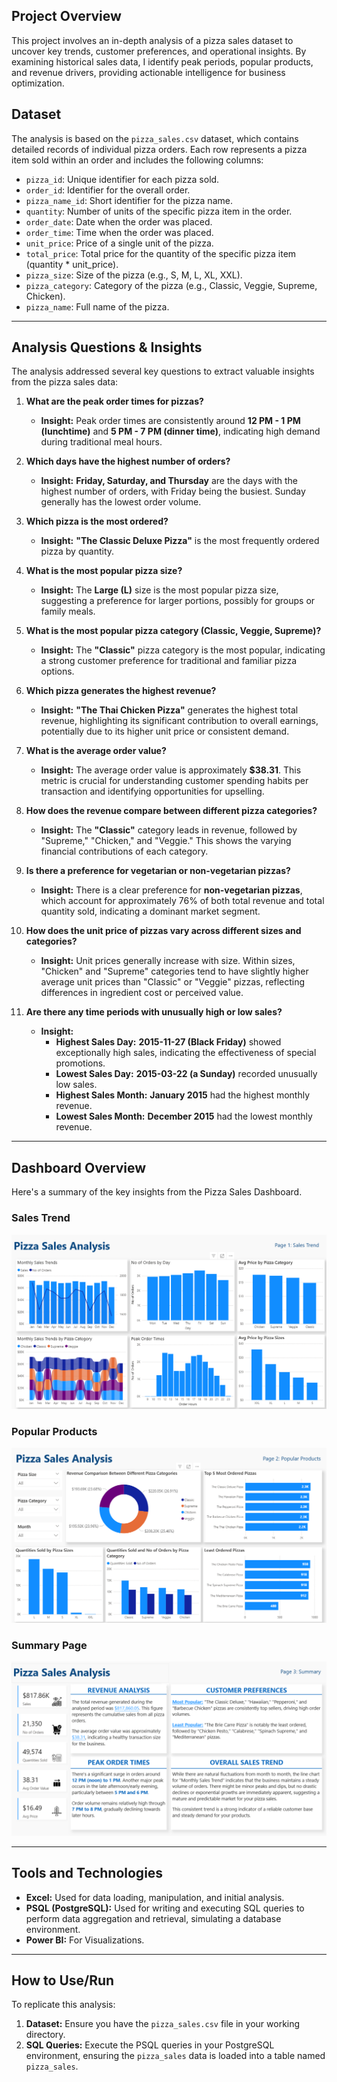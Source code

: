 ## Project Overview
This project involves an in-depth analysis of a pizza sales dataset to uncover key trends, customer preferences, and operational insights. By examining historical sales data, I identify peak periods, popular products, and revenue drivers, providing actionable intelligence for business optimization.

## Dataset
The analysis is based on the `pizza_sales.csv` dataset, which contains detailed records of individual pizza orders. Each row represents a pizza item sold within an order and includes the following columns:
* `pizza_id`: Unique identifier for each pizza sold.
* `order_id`: Identifier for the overall order.
* `pizza_name_id`: Short identifier for the pizza name.
* `quantity`: Number of units of the specific pizza item in the order.
* `order_date`: Date when the order was placed.
* `order_time`: Time when the order was placed.
* `unit_price`: Price of a single unit of the pizza.
* `total_price`: Total price for the quantity of the specific pizza item (quantity * unit_price).
* `pizza_size`: Size of the pizza (e.g., S, M, L, XL, XXL).
* `pizza_category`: Category of the pizza (e.g., Classic, Veggie, Supreme, Chicken).
* `pizza_name`: Full name of the pizza.

---
## Analysis Questions & Insights
The analysis addressed several key questions to extract valuable insights from the pizza sales data:
1.  **What are the peak order times for pizzas?**
    * **Insight:** Peak order times are consistently around **12 PM - 1 PM (lunchtime)** and **5 PM - 7 PM (dinner time)**, indicating high demand during traditional meal hours.

2.  **Which days have the highest number of orders?**
    * **Insight:** **Friday, Saturday, and Thursday** are the days with the highest number of orders, with Friday being the busiest. Sunday generally has the lowest order volume.

3.  **Which pizza is the most ordered?**
    * **Insight:** **"The Classic Deluxe Pizza"** is the most frequently ordered pizza by quantity.

4.  **What is the most popular pizza size?**
    * **Insight:** The **Large (L)** size is the most popular pizza size, suggesting a preference for larger portions, possibly for groups or family meals.

5.  **What is the most popular pizza category (Classic, Veggie, Supreme)?**
    * **Insight:** The **"Classic"** pizza category is the most popular, indicating a strong customer preference for traditional and familiar pizza options.

6.  **Which pizza generates the highest revenue?**
    * **Insight:** **"The Thai Chicken Pizza"** generates the highest total revenue, highlighting its significant contribution to overall earnings, potentially due to its higher unit price or consistent demand.

7.  **What is the average order value?**
    * **Insight:** The average order value is approximately **$38.31**. This metric is crucial for understanding customer spending habits per transaction and identifying opportunities for upselling.

8.  **How does the revenue compare between different pizza categories?**
    * **Insight:** The **"Classic"** category leads in revenue, followed by "Supreme," "Chicken," and "Veggie." This shows the varying financial contributions of each category.

9.  **Is there a preference for vegetarian or non-vegetarian pizzas?**
    * **Insight:** There is a clear preference for **non-vegetarian pizzas**, which account for approximately 76% of both total revenue and total quantity sold, indicating a dominant market segment.

10. **How does the unit price of pizzas vary across different sizes and categories?**
    * **Insight:** Unit prices generally increase with size. Within sizes, "Chicken" and "Supreme" categories tend to have slightly higher average unit prices than "Classic" or "Veggie" pizzas, reflecting differences in ingredient cost or perceived value.

11. **Are there any time periods with unusually high or low sales?**
    * **Insight:**
        * **Highest Sales Day:** **2015-11-27 (Black Friday)** showed exceptionally high sales, indicating the effectiveness of special promotions.
        * **Lowest Sales Day:** **2015-03-22 (a Sunday)** recorded unusually low sales.
        * **Highest Sales Month:** **January 2015** had the highest monthly revenue.
        * **Lowest Sales Month:** **December 2015** had the lowest monthly revenue.

---
## Dashboard Overview

Here's a summary of the key insights from the Pizza Sales Dashboard.

### Sales Trend
![Sales Trend Chart](Images/Sales_Trend.png)

### Popular Products
![Popular Products Chart](Images/Popular_Products.png)

### Summary Page
![Summary Dashboard](Images/Summary.png)

---
## Tools and Technologies
* **Excel:** Used for data loading, manipulation, and initial analysis.
* **PSQL (PostgreSQL):** Used for writing and executing SQL queries to perform data aggregation and retrieval, simulating a database environment.
* **Power BI:** For Visualizations.

---
## How to Use/Run
To replicate this analysis:
1.  **Dataset:** Ensure you have the `pizza_sales.csv` file in your working directory.
2.  **SQL Queries:** Execute the PSQL queries in your PostgreSQL environment, ensuring the `pizza_sales` data is loaded into a table named `pizza_sales`.
